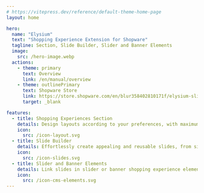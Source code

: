 ```yaml
---
# https://vitepress.dev/reference/default-theme-home-page
layout: home

hero:
  name: "Elysium"
  text: "Shopping Experience Extension for Shopware"
  tagline: Section, Slide Builder, Slider and Banner Elements
  image: 
    src: /hero-image.webp
  actions:
    - theme: primary
      text: Overview
      link: /en/manual/overview
    - theme: outlinePrimary
      text: Shopware Store
      link: https://store.shopware.com/en/blur358402810171f/elysium-slider-and-banner-for-cms-layouts.html
      target: _blank

features:
  - title: Shopping Experiences Section
    details: Design layouts according to your preferences, with maximum flexibility and optimization for every device view
    icon:
      src: /icon-layout.svg
  - title: Slide Builder
    details: Effortlessly create appealing and reusable slides, from simple "Image only" to complex SEO banners
    icon:
      src: /icon-slides.svg
  - title: Slider and Banner Elements
    details: Link slides in slider or banner shopping experience elements and create your perfect layout
    icon:
      src: /icon-cms-elements.svg
---
```

